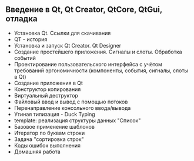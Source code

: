 ## ﻿Введение в Qt, Qt Creator, QtCore, QtGui, отладка
* Установка Qt. Ссылки для скачивания
* QT - история
* Установка и запуск Qt Creator. Qt Designer
* Создание простейшего приложения. Сигналы и слоты. Обработка событий
* Проектирование пользовательского интерфейса с учётом требований эргономичности (компоненты, события, сигналы, слоты в Qt)
* ﻿Создание приложения в Qt
* Конструктор копирования
* Виртуальный деструктор
* Файловый ввод и вывод с помощью потоков
* Перенаправление консольного ввода/вывода
* Утиная типизация - Duck Typing
* template: реализация структуры данных "Список"
* Базовое применение шаблонов
* Итератор по буквам строки
* Задача "сортировка строк"
* ﻿Коды ошибок выполнения
* ﻿Домашняя работа
